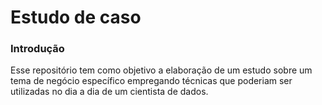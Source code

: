 # Estudo de caso
### Introdução
Esse repositório tem como objetivo a elaboração de um estudo sobre um tema de negócio específico empregando técnicas que poderiam ser utilizadas no dia a dia de um cientista de dados.
